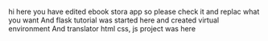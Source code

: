 hi here you have edited ebook stora app so please check it and replac what you want 
And flask tutorial was started here and created virtual environment
And translator html css, js project was here

